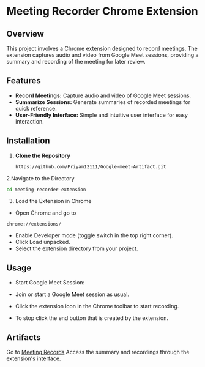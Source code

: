 # Meeting Recorder Chrome Extension

## Overview

This project involves a Chrome extension designed to record meetings. The extension captures audio and video from Google Meet sessions, providing a summary and recording of the meeting for later review.

## Features

- **Record Meetings:** Capture audio and video of Google Meet sessions.
- **Summarize Sessions:** Generate summaries of recorded meetings for quick reference.
- **User-Friendly Interface:** Simple and intuitive user interface for easy interaction.

## Installation

1. **Clone the Repository**

   ```bash
   https://github.com/Priyam12111/Google-meet-Artifact.git
   ```
2.Navigate to the Directory
```bash
cd meeting-recorder-extension
```
3. Load the Extension in Chrome
- Open Chrome and go to
```url
chrome://extensions/
```
- Enable Developer mode (toggle switch in the top right corner).
- Click Load unpacked.
- Select the extension directory from your project.

## Usage
- Start Google Meet Session:

- Join or start a Google Meet session as usual. 
- Click the extension icon in the Chrome toolbar to start recording.
- To stop click the end button that is created by the extension.

## Artifacts
Go to [Meeting Records](https://meeting-records.onrender.com/)
Access the summary and recordings through the extension's interface.

